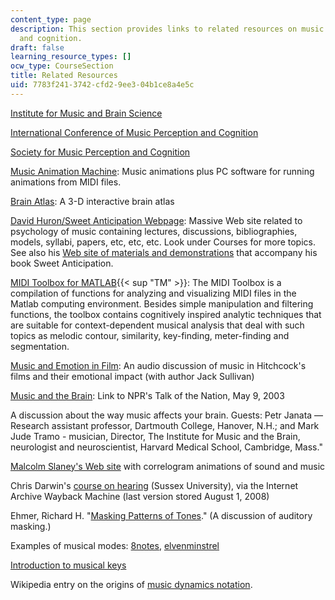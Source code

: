 ```yaml
---
content_type: page
description: This section provides links to related resources on music perception
  and cognition.
draft: false
learning_resource_types: []
ocw_type: CourseSection
title: Related Resources
uid: 7783f241-3742-cfd2-9ee3-04b1ce8a4e5c
---
```

[Institute for Music and Brain Science](http://www.brainmusic.org/)

[International Conference of Music Perception and Cognition](http://www.icmpc.org/)

[Society for Music Perception and Cognition](http://www.musicperception.org/)

[Music Animation Machine](http://www.musanim.com/): Music animations plus PC software for running animations from MIDI files.

[Brain Atlas](http://www.med.harvard.edu/AANLIB/home.html): A 3-D interactive brain atlas

[David Huron/Sweet Anticipation Webpage](http://music-cog.ohio-state.edu/Huron/): Massive Web site related to psychology of music containing lectures, discussions, bibliographies, models, syllabi, papers, etc, etc, etc. Look under Courses for more topics. See also his [Web site of materials and demonstrations](http://csml.som.ohio-state.edu/SweetAnticipation/supplements.html) that accompany his book Sweet Anticipation.

[MIDI Toolbox for MATLAB](http://www.jyu.fi/musica/miditoolbox/){{< sup "TM" >}}: The MIDI Toolbox is a compilation of functions for analyzing and visualizing MIDI files in the Matlab computing environment. Besides simple manipulation and filtering functions, the toolbox contains cognitively inspired analytic techniques that are suitable for context-dependent musical analysis that deal with such topics as melodic contour, similarity, key-finding, meter-finding and segmentation.

[Music and Emotion in Film](https://www.npr.org/transcripts/7268315): An audio discussion of music in Hitchcock's films and their emotional impact (with author Jack Sullivan)

[Music and the Brain](http://www.npr.org/templates/story/story.php?storyId=1258168&sc=emaf): Link to NPR's Talk of the Nation, May 9, 2003

A discussion about the way music affects your brain. Guests: Petr Janata — Research assistant professor, Dartmouth College, Hanover, N.H.; and Mark Jude Tramo - musician, Director, The Institute for Music and the Brain, neurologist and neuroscientist, Harvard Medical School, Cambridge, Mass."

[Malcolm Slaney's Web site](http://www.slaney.org/malcolm/pubs.html) with correlogram animations of sound and music

Chris Darwin's [course on hearing](http://web.archive.org/web/20080627105737/www.lifesci.sussex.ac.uk/home/Chris_Darwin/Perception/Lecture_Notes/Hearing_Index.html) (Sussex University), via the Internet Archive Wayback Machine (last version stored August 1, 2008)

Ehmer, Richard H. "[Masking Patterns of Tones](https://asa.scitation.org/doi/pdf/10.1121/1.1907836?class=pdf)." (A discussion of auditory masking.)

Examples of musical modes: [8notes](http://www.8notes.com/articles/modes/), [elvenminstrel](http://www.elvenminstrel.com/tolkien/modes.htm)

[Introduction to musical keys](http://www.musictheory.net/)

Wikipedia entry on the origins of [music dynamics notation](http://en.wikipedia.org/wiki/Pianissimo).